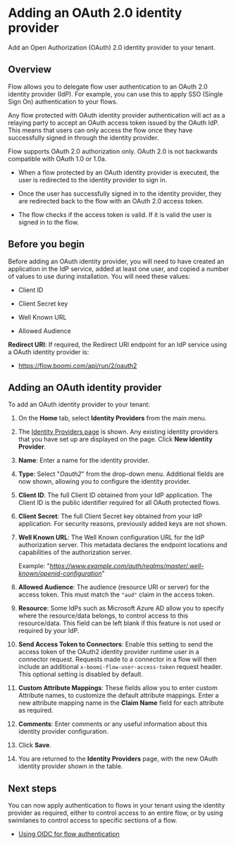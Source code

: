 # Adding an OAuth 2.0 identity provider

<head>
  <meta name="guidename" content="Flow"/>
  <meta name="context" content="GUID-2e829687-868b-4246-8b59-6c61f58b5049"/>
</head>


Add an Open Authorization \(OAuth\) 2.0 identity provider to your tenant.

## Overview

Flow allows you to delegate flow user authentication to an OAuth 2.0 identity provider \(IdP\). For example, you can use this to apply SSO \(Single Sign On\) authentication to your flows.

Any flow protected with OAuth identity provider authentication will act as a relaying party to accept an OAuth access token issued by the OAuth IdP. This means that users can only access the flow once they have successfully signed in through the identity provider.

Flow supports OAuth 2.0 authorization only. OAuth 2.0 is not backwards compatible with OAuth 1.0 or 1.0a.

-   When a flow protected by an OAuth identity provider is executed, the user is redirected to the identity provider to sign in.

-   Once the user has successfully signed in to the identity provider, they are redirected back to the flow with an OAuth 2.0 access token.

-   The flow checks if the access token is valid. If it is valid the user is signed in to the flow.


## Before you begin

Before adding an OAuth identity provider, you will need to have created an application in the IdP service, added at least one user, and copied a number of values to use during installation. You will need these values:

-   Client ID

-   Client Secret key

-   Well Known URL

-   Allowed Audience


**Redirect URI**: If required, the Redirect URI endpoint for an IdP service using a OAuth identity provider is:

-   https://flow.boomi.com/api/run/2/oauth2


## Adding an OAuth identity provider

To add an OAuth identity provider to your tenant:

1.  On the **Home** tab, select **Identity Providers** from the main menu.
2.  The [Identity Providers page](flo-IDP-page_090915bf-801d-44a2-9d9b-87906f606908.md) is shown. Any existing identity providers that you have set up are displayed on the page. Click **New Identity Provider**.
3.  **Name**: Enter a name for the identity provider.
4.  **Type**: Select "*Oauth2*" from the drop-down menu. Additional fields are now shown, allowing you to configure the identity provider.
5.  **Client ID**: The full Client ID obtained from your IdP application. The Client ID is the public identifier required for all OAuth protected flows.
6.  **Client Secret**: The full Client Secret key obtained from your IdP application. For security reasons, previously added keys are not shown.
7.  **Well Known URL**: The Well Known configuration URL for the IdP authorization server. This metadata declares the endpoint locations and capabilities of the authorization server.

    Example: "*https://www.example.com/auth/realms/master/.well-known/openid-configuration*"

8.  **Allowed Audience**: The audience \(resource URI or server\) for the access token. This must match the `"aud"` claim in the access token.
9.  **Resource**: Some IdPs such as Microsoft Azure AD allow you to specify where the resource/data belongs, to control access to this resource/data. This field can be left blank if this feature is not used or required by your IdP.
10. **Send Access Token to Connectors**: Enable this setting to send the access token of the OAuth2 identity provider runtime user in a connector request. Requests made to a connector in a flow will then include an additional `x-boomi-flow-user-access-token` request header. This optional setting is disabled by default.
11. **Custom Attribute Mappings**: These fields allow you to enter custom Attribute names, to customize the default attribute mappings. Enter a new attribute mapping name in the **Claim Name** field for each attribute as required.
12. **Comments**: Enter comments or any useful information about this identity provider configuration.
13. Click **Save**.
14. You are returned to the **Identity Providers** page, with the new OAuth identity provider shown in the table.

## Next steps

You can now apply authentication to flows in your tenant using the identity provider as required, either to control access to an entire flow, or by using swimlanes to control access to specific sections of a flow.

-   [Using OIDC for flow authentication](flo-IDP-Authentication_92b789da-b206-4bc1-8951-5c632e460b88.md)